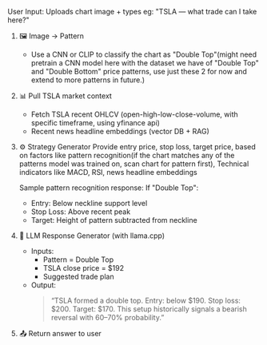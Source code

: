 User Input: Uploads chart image + types eg: "TSLA — what trade can I take here?"

1. 🖼️ Image → Pattern
   - Use a CNN or CLIP to classify the chart as "Double Top"(might need pretrain a CNN model here with the dataset we have of "Double Top" and "Double Bottom" price patterns, use just these 2 for now and extend to more patterns in future.)

2. 📊 Pull TSLA market context
   - Fetch TSLA recent OHLCV (open-high-low-close-volume, with specific timeframe, using yfinance api)
   - Recent news headline embeddings (vector DB + RAG)

3. ⚙️ Strategy Generator
   Provide entry price, stop loss, target price, based on factors like pattern recognition(if the chart matches any of the patterns model was trained on, scan chart for pattern first), Technical indicators like MACD, RSI, news headline embeddings

   Sample pattern recognition response:
   If "Double Top":
   - Entry: Below neckline support level
   - Stop Loss: Above recent peak
   - Target: Height of pattern subtracted from neckline

4. 🧠 LLM Response Generator (with llama.cpp)
   - Inputs:
     - Pattern = Double Top
     - TSLA close price = $192
     - Suggested trade plan
   - Output:
     > “TSLA formed a double top. Entry: below $190. Stop loss: $200. Target: $170. This setup historically signals a bearish reversal with 60–70% probability.”

5. 📤 Return answer to user
